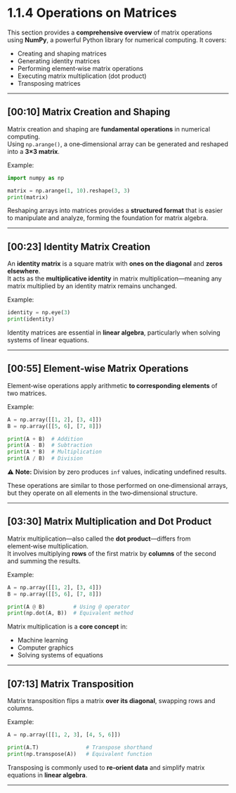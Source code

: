 # 1.1.4 Operations on Matrices

This section provides a **comprehensive overview** of matrix operations using **NumPy**, a powerful Python library for numerical computing. It covers:

- Creating and shaping matrices
- Generating identity matrices
- Performing element‑wise matrix operations
- Executing matrix multiplication (dot product)
- Transposing matrices

---

## [00:10] Matrix Creation and Shaping

Matrix creation and shaping are **fundamental operations** in numerical computing.  
Using `np.arange()`, a one‑dimensional array can be generated and reshaped into a **3×3 matrix**.

Example:
```python
import numpy as np

matrix = np.arange(1, 10).reshape(3, 3)
print(matrix)
```
Reshaping arrays into matrices provides a **structured format** that is easier to manipulate and analyze, forming the foundation for matrix algebra.

---

## [00:23] Identity Matrix Creation

An **identity matrix** is a square matrix with **ones on the diagonal** and **zeros elsewhere**.  
It acts as the **multiplicative identity** in matrix multiplication—meaning any matrix multiplied by an identity matrix remains unchanged.

Example:
```python
identity = np.eye(3)
print(identity)
```
Identity matrices are essential in **linear algebra**, particularly when solving systems of linear equations.

---

## [00:55] Element‑wise Matrix Operations

Element‑wise operations apply arithmetic **to corresponding elements** of two matrices.

Example:
```python
A = np.array([[1, 2], [3, 4]])
B = np.array([[5, 6], [7, 8]])

print(A + B)  # Addition
print(A - B)  # Subtraction
print(A * B)  # Multiplication
print(A / B)  # Division
```
⚠ **Note:** Division by zero produces `inf` values, indicating undefined results.

These operations are similar to those performed on one‑dimensional arrays, but they operate on all elements in the two‑dimensional structure.

---

## [03:30] Matrix Multiplication and Dot Product

Matrix multiplication—also called the **dot product**—differs from element‑wise multiplication.  
It involves multiplying **rows** of the first matrix by **columns** of the second and summing the results.

Example:
```python
A = np.array([[1, 2], [3, 4]])
B = np.array([[5, 6], [7, 8]])

print(A @ B)         # Using @ operator
print(np.dot(A, B))  # Equivalent method
```
Matrix multiplication is a **core concept** in:
- Machine learning
- Computer graphics
- Solving systems of equations

---

## [07:13] Matrix Transposition

Matrix transposition flips a matrix **over its diagonal**, swapping rows and columns.

Example:
```python
A = np.array([[1, 2, 3], [4, 5, 6]])

print(A.T)               # Transpose shorthand
print(np.transpose(A))   # Equivalent function
```
Transposing is commonly used to **re‑orient data** and simplify matrix equations in **linear algebra**.

---
